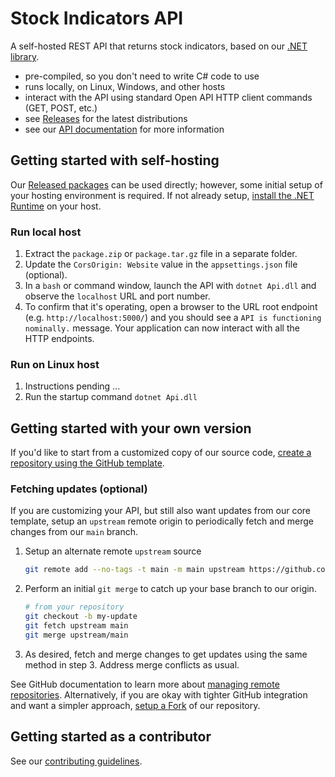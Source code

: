 # Stock Indicators API

A self-hosted REST API that returns stock indicators, based on our [.NET library](https://dotnet.stockindicators.dev).

- pre-compiled, so you don't need to write C# code to use
- runs locally, on Linux, Windows, and other hosts
- interact with the API using standard Open API HTTP client commands (GET, POST, etc.)
- see [Releases](https://github.com/DaveSkender/Stock.Indicators.Api/releases) for the latest distributions
- see our [API documentation](https://api-docs.stockindicators.dev) for more information

## Getting started with self-hosting

Our [Released packages](https://github.com/DaveSkender/Stock.Indicators.Api/releases) can be used directly; however, some initial setup of your hosting environment is required.  If not already setup, [install the .NET Runtime](https://learn.microsoft.com/en-us/dotnet/core/install/) on your host.

### Run local host

1. Extract the `package.zip` or `package.tar.gz` file in a separate folder.
2. Update the `CorsOrigin: Website` value in the `appsettings.json` file (optional).
3. In a `bash` or command window, launch the API with `dotnet Api.dll` and observe the `localhost` URL and port number.
4. To confirm that it's operating, open a browser to the URL root endpoint (e.g. `http://localhost:5000/`) and you should see a `API is functioning nominally.` message.  Your application can now interact with all the HTTP endpoints.

### Run on Linux host

1. Instructions pending ...
2. Run the startup command `dotnet Api.dll`

## Getting started with your own version

If you'd like to start from a customized copy of our source code, [create a repository using the GitHub template](https://docs.github.com/en/repositories/creating-and-managing-repositories/creating-a-repository-from-a-template).

### Fetching updates (optional)

If you are customizing your API, but still also want updates from our core template, setup an `upstream` remote origin to periodically fetch and merge changes from our `main` branch.

1. Setup an alternate remote `upstream` source

   ```bash
   git remote add --no-tags -t main -m main upstream https://github.com/DaveSkender/Stock.Indicators.Api.git
   ```

2. Perform an initial `git merge` to catch up your base branch to our origin.

   ```bash
   # from your repository
   git checkout -b my-update
   git fetch upstream main
   git merge upstream/main
   ```

3. As desired, fetch and merge changes to get updates using the same method in step 3.  Address merge conflicts as usual.

See GitHub documentation to learn more about [managing remote repositories](https://docs.github.com/en/get-started/getting-started-with-git/managing-remote-repositories).  Alternatively, if you are okay with tighter GitHub integration and want a simpler approach, [setup a Fork](https://docs.github.com/en/pull-requests/collaborating-with-pull-requests/working-with-forks/about-forks) of our repository.

## Getting started as a contributor

See our [contributing guidelines](/docs/pages/contributing.md).
